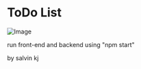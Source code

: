 # **ToDo List**
![Image](https://github.com/user-attachments/assets/7772e25e-428f-4c13-ac52-f8efdf9fb5cd)

run front-end and backend using "npm start"

by salvin kj
